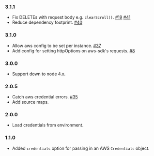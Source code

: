 ### 3.1.1
* Fix DELETEs with request body e.g. `clearScroll()`. [#19][19] [#41][41]
* Reduce dependency footprint. [#40][40]

### 3.1.0
* Allow aws config to be set per instance. [#37][37]
* Add config for setting httpOptions on aws-sdk's requests. [#8][8]

### 3.0.0
* Support down to node 4.x.

### 2.0.5
* Catch aws credential errors. [#35][35]
* Add source maps.

### 2.0.0
* Load credentials from environment.

### 1.1.0

* Added `credentials` option for passing in an AWS `Credentials` object.

[41]: https://github.com/TheDeveloper/http-aws-es/pull/41
[19]: https://github.com/TheDeveloper/http-aws-es/issues/19
[40]: https://github.com/TheDeveloper/http-aws-es/pull/40
[37]: https://github.com/TheDeveloper/http-aws-es/issues/37
[8]: https://github.com/TheDeveloper/http-aws-es/pull/8
[35]: https://github.com/TheDeveloper/http-aws-es/issues/35
